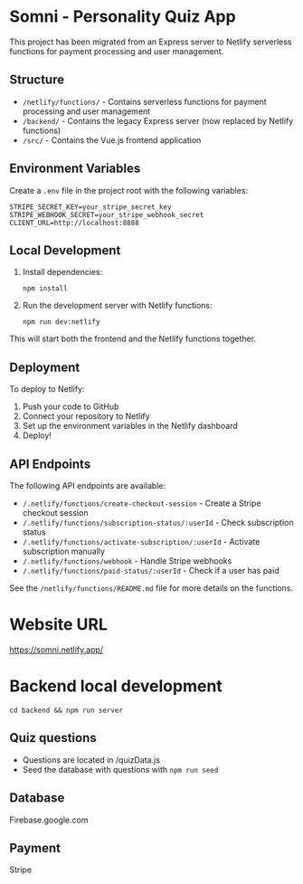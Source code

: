 # Somni - Personality Quiz App

This project has been migrated from an Express server to Netlify serverless functions for payment processing and user management.

## Structure

- `/netlify/functions/` - Contains serverless functions for payment processing and user management
- `/backend/` - Contains the legacy Express server (now replaced by Netlify functions)
- `/src/` - Contains the Vue.js frontend application

## Environment Variables

Create a `.env` file in the project root with the following variables:

```
STRIPE_SECRET_KEY=your_stripe_secret_key
STRIPE_WEBHOOK_SECRET=your_stripe_webhook_secret
CLIENT_URL=http://localhost:8888
```

## Local Development

1. Install dependencies:
   ```
   npm install
   ```

2. Run the development server with Netlify functions:
   ```
   npm run dev:netlify
   ```

This will start both the frontend and the Netlify functions together.

## Deployment

To deploy to Netlify:

1. Push your code to GitHub
2. Connect your repository to Netlify
3. Set up the environment variables in the Netlify dashboard
4. Deploy!

## API Endpoints

The following API endpoints are available:

- `/.netlify/functions/create-checkout-session` - Create a Stripe checkout session
- `/.netlify/functions/subscription-status/:userId` - Check subscription status
- `/.netlify/functions/activate-subscription/:userId` - Activate subscription manually
- `/.netlify/functions/webhook` - Handle Stripe webhooks
- `/.netlify/functions/paid-status/:userId` - Check if a user has paid

See the `/netlify/functions/README.md` file for more details on the functions.

# Website URL
https://somni.netlify.app/

# Backend local development
`cd backend && npm run server`

## Quiz questions
- Questions are located in /quizData.js
- Seed the database with questions with `npm run seed`

## Database
Firebase.google.com

## Payment
Stripe